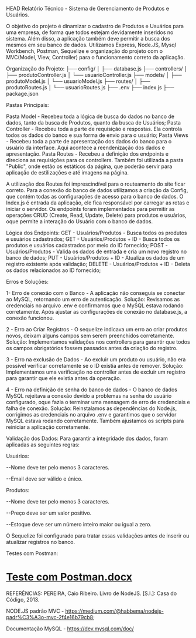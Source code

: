 HEAD
Relatório Técnico - Sistema de Gerenciamento de Produtos e Usuários.

O objetivo do projeto é dinamizar o cadastro de Produtos e Usuários para uma empresa, de forma que todos estejam devidamente inseridos no sistema. Além disso, a aplicação também deve permitir a busca dos mesmos em seu banco de dados. Utilizamos Express, Node.JS, Mysql Workbench, Postman, Sequelize e organização do projeto com o MVC(Model, View, Controller) para o funcionamento correto da aplicação.

Organização do Projeto: ├── config/ │ ├── database.js ├── controllers/ │ ├── produtoController.js │ └── usuarioController.js ├── models/ │ ├── produtoModel.js │ └── usuarioModel.js ├── routes/ │ ├── produtoRoutes.js │ └── usuarioRoutes.js ├── .env ├── index.js ├── package.json

Pastas Principais:

Pasta Model - Recebeu toda a lógica de busca do dados no banco de dados, tanto da busca de Produtos, quanto da busca de Usuários; Pasta Controller - Recebeu toda a parte de requisição e respostas. Ela controla todos os dados do banco e sua forma de envio para o usuário; Pasta Views - Recebeu toda a parte de apresentação dos dados do banco para o usuário da interface. Aqui acontece a reendenização dos dados e apresentação. Pasta Routes - Recebeu a definição dos endpoints e direciona as requisições para os controllers. Também foi utilizada a pasta "Public", onde estão os estáticos da página, que poderão servir para aplicação de estilizações e até imagens na página.

A utilização dos Routes foi imprescindível para o routeamento do site ficar correto. Para a conexão do banco de dados utilizamos a criação da Config, que contém todas as configurações de acesso para o banco de dados. O Index.js é entrada da aplicação, ele fica responsável por carregar as rotas e iniciar o servidor. Os endpoints foram implementados para permitir as operações CRUD (Create, Read, Update, Delete) para produtos e usuários, oque permite a interação do Usuário com o banco de dados.

Lógica dos Endpoints: GET - Usuários/Produtos - Busca todos os produtos e usuários cadastrados; GET - Usuários/Produtos + ID - Busca todos os produtos e usuários cadastrados por meio do ID fornecido; POST - Usuários/Produtos - Valida os dados de entrada e cria um novo registro no banco de dados; PUT - Usuários/Produtos + ID - Atualiza os dados de um registro existente após validação; DELETE - Usuários/Produtos + ID - Deleta os dados relacionados ao ID fornecido;

Erros e Soluções:

1- Erro de conexão com o Banco - A aplicação não conseguia se conectar ao MySQL, retornando um erro de autenticação. Solução: Revisamos as credenciais no arquivo .env e confirmamos que o MySQL estava rodando corretamente. Após ajustar as configurações de conexão no database.js, a conexão funcionou.

2 - Erro ao Criar Registros - O sequelize indicava um erro ao criar produtos novos, deixam alguns campos sem serem preenchidos corretamente. Solução: Implementamos validações nos controllers para garantir que todos os campos obrigatórios fossem passados antes da criação do registro.

3 - Erro na exclusão de Dados - Ao excluir um produto ou usuário, não era possível verificar corretamente se o ID existia antes de remover. Solução: Implementamos uma verificação no controller antes de excluir um registro para garantir que ele existia antes da operação.

4 - Erro na definição de senha do banco de dados - O banco de dados MySQL rejeitava a conexão devido a problemas na senha do usuário configurado, oque fazia o terminar uma mensagem de erro de credenciais e falha de conexão. Solução: Reinstalamos as dependências do Node.js, corrigimos as credenciais no arquivo .env e garantimos que o servidor MySQL estava rodando corretamente. Também ajustamos os scripts para reiniciar a aplicação corretamente.

Validação dos Dados:
Para garantir a integridade dos dados, foram aplicadas as seguintes regras:

Usuários:

--Nome deve ter pelo menos 3 caracteres.

--Email deve ser válido e único.

Produtos:

--Nome deve ter pelo menos 3 caracteres.

--Preço deve ser um valor positivo.

--Estoque deve ser um número inteiro maior ou igual a zero.

O Sequelize foi configurado para tratar essas validações antes de inserir ou atualizar registros no banco.

Testes com Postman:

[Teste com Postman.docx](https://github.com/user-attachments/files/19598078/Teste.com.Postman.docx)
=======

REFERÊNCIAS: PEREIRA, Caio Ribeiro. Livro de NodeJS. [S.l.]: Casa do Código, 2013.

NODE.JS padrão MVC - https://medium.com/@habbema/nodejs-padr%C3%A3o-mvc-2f4e16b79cb8;

Documentação MySQL - https://dev.mysql.com/doc/
